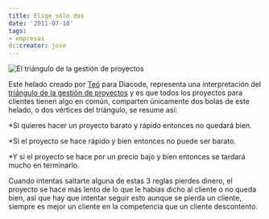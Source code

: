 ```yaml
---
title: Elige sólo dos
date: '2011-07-18'
tags:
- empresas
dc:creator: jose
---
```


![El triángulo de la gestión de proyectos](http://blog.diacode.com/wp-content/uploads/2011/07/solo2.png)


Este helado creado por 
[Teö](http://ilusteo.blogspot.com/) para Diacode, representa una interpretación del 
[triángulo de la gestión de proyectos](http://en.wikipedia.org/wiki/Project_management_triangle) y es que todos los proyectos para clientes tienen algo en común, comparten únicamente dos bolas de este helado, o dos vértices del triángulo, se resume así:

*Si quieres hacer un proyecto barato y rápido entonces no quedará bien.

	
*Si el proyecto se hace rápido y bien entonces no puede ser barato.

	
*Y si el proyecto se hace por un precio bajo y bien entonces se tardará mucho en terminarlo.

Cuando intentas saltarte alguna de estas 3 reglas pierdes dinero, el proyecto se hace más lento de lo que le habías dicho al cliente o no queda bien, así que hay que intentar seguir esto aunque se pierda un cliente, siempre es mejor un cliente en la competencia que un cliente descontento.
